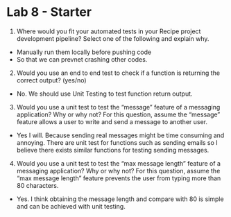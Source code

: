 # Lab 8 - Starter

1. Where would you fit your automated tests in your Recipe project development pipeline? Select one of the following and explain why.
- Manually run them locally before pushing code 
- So that we can prevnet crashing other codes.

2. Would you use an end to end test to check if a function is returning the correct output? (yes/no)
- No. We should use Unit Testing to test function return output.

3. Would you use a unit test to test the “message” feature of a messaging application? Why or why not? For this question, assume the “message” feature allows a user to write and send a message to another user.
- Yes I will. Because sending real messages might be time consuming and annoying. There are unit test for functions such as sending emails so I believe there exists similar functions for testing sending messages.

4. Would you use a unit test to test the “max message length” feature of a messaging application? Why or why not? For this question, assume the “max message length” feature prevents the user from typing more than 80 characters.
- Yes. I think obtaining the message length and compare with 80 is simple and can be achieved with unit testing.

